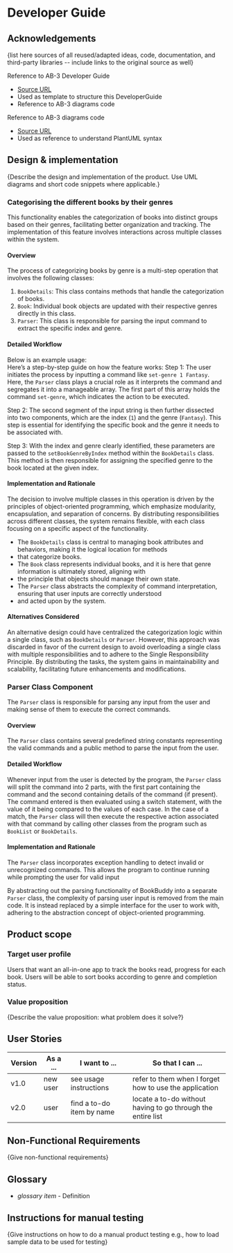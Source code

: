# Developer Guide

## Acknowledgements

{list here sources of all reused/adapted ideas, code, documentation, and third-party libraries -- include links to the original source as well}

Reference to AB-3 Developer Guide
* [Source URL](https://se-education.org/addressbook-level3/DeveloperGuide.html#documentation-logging-testing-configuration-dev-ops)
* Used as template to structure this DeveloperGuide
* Reference to AB-3 diagrams code

Reference to AB-3 diagrams code
* [Source URL](https://github.com/se-edu/addressbook-level3/tree/master/docs/diagrams)
* Used as reference to understand PlantUML syntax


## Design & implementation

{Describe the design and implementation of the product. Use UML diagrams and short code snippets where applicable.}
### Categorising the different books by their genres
This functionality enables the categorization of books into distinct groups based on their genres, facilitating better 
organization and tracking. The implementation of this feature involves interactions across multiple classes within the 
system. 
#### Overview
The process of categorizing books by genre is a multi-step operation that involves the following classes:
1. `BookDetails`: This class contains methods that handle the categorization of books.
2. `Book`: Individual book objects are updated with their respective genres directly in this class.
3. `Parser`: This class is responsible for parsing the input command to extract the specific index and genre.

#### Detailed Workflow
Below is an example usage:  
Here’s a step-by-step guide on how the feature works:
Step 1: The user initiates the process by inputting a command like `set-genre 1 Fantasy`. Here, the `Parser` class plays
a crucial role as it interprets the command and segregates it into a manageable array. The first part of this array holds 
the command `set-genre`, which indicates the action to be executed.

Step 2: The second segment of the input string is then further dissected into two components, which are the index (`1`) 
and the genre (`Fantasy`). This step is essential for identifying the specific book and the genre it needs to be 
associated with.

Step 3: With the index and genre clearly identified, these parameters are passed to the `setBookGenreByIndex` method 
within the `BookDetails` class. This method is then responsible for assigning the specified genre to the book located at 
the given index.

#### Implementation and Rationale
The decision to involve multiple classes in this operation is driven by the principles of object-oriented programming, 
which emphasize modularity, encapsulation, and separation of concerns. By distributing responsibilities across different
classes, the system remains flexible, with each class focusing on a specific aspect of the functionality.

* The `BookDetails` class is central to managing book attributes and behaviors, making it the logical location for methods 
* that categorize books.
* The `Book` class represents individual books, and it is here that genre information is ultimately stored, aligning with 
* the principle that objects should manage their own state.
* The `Parser` class abstracts the complexity of command interpretation, ensuring that user inputs are correctly understood 
* and acted upon by the system.

#### Alternatives Considered
An alternative design could have centralized the categorization logic within a single class, such as `BookDetails` or 
`Parser`. However, this approach was discarded in favor of the current design to avoid overloading a single class with 
multiple responsibilities and to adhere to the Single Responsibility Principle. By distributing the tasks, the system 
gains in maintainability and scalability, facilitating future enhancements and modifications. 

### Parser Class Component
The `Parser` class is responsible for parsing any input from the user and making sense of them to execute the correct commands.

#### Overview
The `Parser` class contains several predefined string constants representing the valid commands and a public method to parse the 
input from the user.

#### Detailed Workflow
Whenever input from the user is detected by the program, the `Parser` class will split the command into 2 parts, with the first part
containing the command and the second containing details of the command (if present). The command entered is then evaluated using a
switch statement, with the value of it being compared to the values of each case. In the case of a match, the `Parser` class will then 
execute the respective action associated with that command by calling other classes from the program such as `BookList` or `BookDetails`.

#### Implementation and Rationale
The `Parser` class incorporates exception handling to detect invalid or unrecognized commands. This allows the program to continue running
while prompting the user for valid input

By abstracting out the parsing functionality of BookBuddy into a separate `Parser` class, the complexity of parsing user input is removed
from the main code. It is instead replaced by a simple interface for the user to work with, adhering to the abstraction concept of
object-oriented programming.

## Product scope
### Target user profile

Users that want an all-in-one app to track the books read, progress for each book. Users will be able to sort books according to genre and completion status.

### Value proposition

{Describe the value proposition: what problem does it solve?}

## User Stories

|Version| As a ... | I want to ... | So that I can ...|
|--------|----------|---------------|------------------|
|v1.0|new user|see usage instructions|refer to them when I forget how to use the application|
|v2.0|user|find a to-do item by name|locate a to-do without having to go through the entire list|

## Non-Functional Requirements

{Give non-functional requirements}

## Glossary

* *glossary item* - Definition

## Instructions for manual testing

{Give instructions on how to do a manual product testing e.g., how to load sample data to be used for testing}
